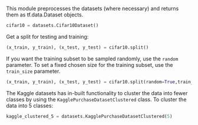 This module preprocesses the datasets (where necessary) and returns them as 
tf.data.Dataset objects.

```python
cifar10 = datasets.Cifar10Dataset()
```

Get a split for testing and training:

```python
(x_train, y_train), (x_test, y_test) = cifar10.split()
```

If you want the training subset to be sampled randomly, use the `random`
parameter. To set a fixed chosen size for the training subset, use the
`train_size` parameter.

```python
(x_train, y_train), (x_test, y_test) = cifar10.split(random=True,train_size=1000)
```

The Kaggle datasets has in-built functionality to cluster the data into fewer
classes by using the `KagglePurchaseDatasetClustered` class. To cluster the data
into 5 classes:

```python
kaggle_clustered_5 = datasets.KagglePurchaseDatasetClustered(5)
```
